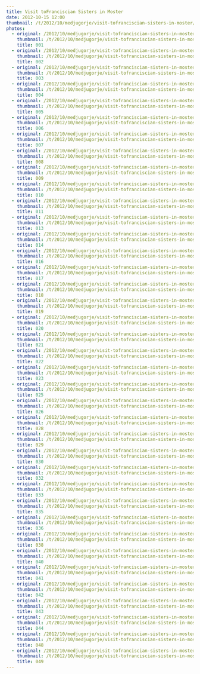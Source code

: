 ```yaml
---
title: Visit toFranciscian Sisters in Moster
date: 2012-10-15 12:00
thumbnail: /t/2012/10/medjugorje/visit-tofranciscian-sisters-in-moster/001.jpg
photos:
  - original: /2012/10/medjugorje/visit-tofranciscian-sisters-in-moster/001.jpg
    thumbnail: /t/2012/10/medjugorje/visit-tofranciscian-sisters-in-moster/001.jpg
    title: 001
  - original: /2012/10/medjugorje/visit-tofranciscian-sisters-in-moster/002.jpg
    thumbnail: /t/2012/10/medjugorje/visit-tofranciscian-sisters-in-moster/002.jpg
    title: 002
  - original: /2012/10/medjugorje/visit-tofranciscian-sisters-in-moster/003.jpg
    thumbnail: /t/2012/10/medjugorje/visit-tofranciscian-sisters-in-moster/003.jpg
    title: 003
  - original: /2012/10/medjugorje/visit-tofranciscian-sisters-in-moster/004.jpg
    thumbnail: /t/2012/10/medjugorje/visit-tofranciscian-sisters-in-moster/004.jpg
    title: 004
  - original: /2012/10/medjugorje/visit-tofranciscian-sisters-in-moster/005.jpg
    thumbnail: /t/2012/10/medjugorje/visit-tofranciscian-sisters-in-moster/005.jpg
    title: 005
  - original: /2012/10/medjugorje/visit-tofranciscian-sisters-in-moster/006.jpg
    thumbnail: /t/2012/10/medjugorje/visit-tofranciscian-sisters-in-moster/006.jpg
    title: 006
  - original: /2012/10/medjugorje/visit-tofranciscian-sisters-in-moster/007.jpg
    thumbnail: /t/2012/10/medjugorje/visit-tofranciscian-sisters-in-moster/007.jpg
    title: 007
  - original: /2012/10/medjugorje/visit-tofranciscian-sisters-in-moster/008.jpg
    thumbnail: /t/2012/10/medjugorje/visit-tofranciscian-sisters-in-moster/008.jpg
    title: 008
  - original: /2012/10/medjugorje/visit-tofranciscian-sisters-in-moster/009.jpg
    thumbnail: /t/2012/10/medjugorje/visit-tofranciscian-sisters-in-moster/009.jpg
    title: 009
  - original: /2012/10/medjugorje/visit-tofranciscian-sisters-in-moster/010.jpg
    thumbnail: /t/2012/10/medjugorje/visit-tofranciscian-sisters-in-moster/010.jpg
    title: 010
  - original: /2012/10/medjugorje/visit-tofranciscian-sisters-in-moster/011.jpg
    thumbnail: /t/2012/10/medjugorje/visit-tofranciscian-sisters-in-moster/011.jpg
    title: 011
  - original: /2012/10/medjugorje/visit-tofranciscian-sisters-in-moster/013.jpg
    thumbnail: /t/2012/10/medjugorje/visit-tofranciscian-sisters-in-moster/013.jpg
    title: 013
  - original: /2012/10/medjugorje/visit-tofranciscian-sisters-in-moster/014.jpg
    thumbnail: /t/2012/10/medjugorje/visit-tofranciscian-sisters-in-moster/014.jpg
    title: 014
  - original: /2012/10/medjugorje/visit-tofranciscian-sisters-in-moster/016.jpg
    thumbnail: /t/2012/10/medjugorje/visit-tofranciscian-sisters-in-moster/016.jpg
    title: 016
  - original: /2012/10/medjugorje/visit-tofranciscian-sisters-in-moster/017.jpg
    thumbnail: /t/2012/10/medjugorje/visit-tofranciscian-sisters-in-moster/017.jpg
    title: 017
  - original: /2012/10/medjugorje/visit-tofranciscian-sisters-in-moster/018.jpg
    thumbnail: /t/2012/10/medjugorje/visit-tofranciscian-sisters-in-moster/018.jpg
    title: 018
  - original: /2012/10/medjugorje/visit-tofranciscian-sisters-in-moster/019.jpg
    thumbnail: /t/2012/10/medjugorje/visit-tofranciscian-sisters-in-moster/019.jpg
    title: 019
  - original: /2012/10/medjugorje/visit-tofranciscian-sisters-in-moster/020.jpg
    thumbnail: /t/2012/10/medjugorje/visit-tofranciscian-sisters-in-moster/020.jpg
    title: 020
  - original: /2012/10/medjugorje/visit-tofranciscian-sisters-in-moster/021.jpg
    thumbnail: /t/2012/10/medjugorje/visit-tofranciscian-sisters-in-moster/021.jpg
    title: 021
  - original: /2012/10/medjugorje/visit-tofranciscian-sisters-in-moster/022.jpg
    thumbnail: /t/2012/10/medjugorje/visit-tofranciscian-sisters-in-moster/022.jpg
    title: 022
  - original: /2012/10/medjugorje/visit-tofranciscian-sisters-in-moster/023.jpg
    thumbnail: /t/2012/10/medjugorje/visit-tofranciscian-sisters-in-moster/023.jpg
    title: 023
  - original: /2012/10/medjugorje/visit-tofranciscian-sisters-in-moster/025.jpg
    thumbnail: /t/2012/10/medjugorje/visit-tofranciscian-sisters-in-moster/025.jpg
    title: 025
  - original: /2012/10/medjugorje/visit-tofranciscian-sisters-in-moster/026.jpg
    thumbnail: /t/2012/10/medjugorje/visit-tofranciscian-sisters-in-moster/026.jpg
    title: 026
  - original: /2012/10/medjugorje/visit-tofranciscian-sisters-in-moster/028.jpg
    thumbnail: /t/2012/10/medjugorje/visit-tofranciscian-sisters-in-moster/028.jpg
    title: 028
  - original: /2012/10/medjugorje/visit-tofranciscian-sisters-in-moster/029.jpg
    thumbnail: /t/2012/10/medjugorje/visit-tofranciscian-sisters-in-moster/029.jpg
    title: 029
  - original: /2012/10/medjugorje/visit-tofranciscian-sisters-in-moster/030.jpg
    thumbnail: /t/2012/10/medjugorje/visit-tofranciscian-sisters-in-moster/030.jpg
    title: 030
  - original: /2012/10/medjugorje/visit-tofranciscian-sisters-in-moster/032.jpg
    thumbnail: /t/2012/10/medjugorje/visit-tofranciscian-sisters-in-moster/032.jpg
    title: 032
  - original: /2012/10/medjugorje/visit-tofranciscian-sisters-in-moster/033.jpg
    thumbnail: /t/2012/10/medjugorje/visit-tofranciscian-sisters-in-moster/033.jpg
    title: 033
  - original: /2012/10/medjugorje/visit-tofranciscian-sisters-in-moster/035.jpg
    thumbnail: /t/2012/10/medjugorje/visit-tofranciscian-sisters-in-moster/035.jpg
    title: 035
  - original: /2012/10/medjugorje/visit-tofranciscian-sisters-in-moster/036.jpg
    thumbnail: /t/2012/10/medjugorje/visit-tofranciscian-sisters-in-moster/036.jpg
    title: 036
  - original: /2012/10/medjugorje/visit-tofranciscian-sisters-in-moster/038.jpg
    thumbnail: /t/2012/10/medjugorje/visit-tofranciscian-sisters-in-moster/038.jpg
    title: 038
  - original: /2012/10/medjugorje/visit-tofranciscian-sisters-in-moster/040.jpg
    thumbnail: /t/2012/10/medjugorje/visit-tofranciscian-sisters-in-moster/040.jpg
    title: 040
  - original: /2012/10/medjugorje/visit-tofranciscian-sisters-in-moster/041.jpg
    thumbnail: /t/2012/10/medjugorje/visit-tofranciscian-sisters-in-moster/041.jpg
    title: 041
  - original: /2012/10/medjugorje/visit-tofranciscian-sisters-in-moster/042.jpg
    thumbnail: /t/2012/10/medjugorje/visit-tofranciscian-sisters-in-moster/042.jpg
    title: 042
  - original: /2012/10/medjugorje/visit-tofranciscian-sisters-in-moster/043.jpg
    thumbnail: /t/2012/10/medjugorje/visit-tofranciscian-sisters-in-moster/043.jpg
    title: 043
  - original: /2012/10/medjugorje/visit-tofranciscian-sisters-in-moster/044.jpg
    thumbnail: /t/2012/10/medjugorje/visit-tofranciscian-sisters-in-moster/044.jpg
    title: 044
  - original: /2012/10/medjugorje/visit-tofranciscian-sisters-in-moster/048.jpg
    thumbnail: /t/2012/10/medjugorje/visit-tofranciscian-sisters-in-moster/048.jpg
    title: 048
  - original: /2012/10/medjugorje/visit-tofranciscian-sisters-in-moster/049.jpg
    thumbnail: /t/2012/10/medjugorje/visit-tofranciscian-sisters-in-moster/049.jpg
    title: 049
---
```

